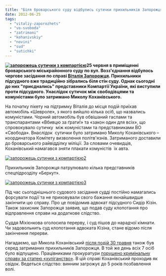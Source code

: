 ```yaml
---
title: "Біля броварського суду відбулись сутички прихильників Запорожця та комуністів з гаслами «Вбивцю за ґрати!»"
date: 2012-06-25
tags: 
  - "vitaliy-zaporozhets"
  - "vo-svoboda"
  - "zatrimani"
  - "kohanivskiy"
  - "novini"
  - "sud"
  - "sutichki"
---
```


**[![](https://mpz.brovary.org/wp-content/uploads/2012/06/zaporozhets-sutichki-z-kompartiyeyu.jpg "запорожець сутички з компартією")](https://mpz.brovary.org/wp-content/uploads/2012/06/zaporozhets-sutichki-z-kompartiyeyu.jpg)25 червня в приміщенні броварського міськрайонного суду по вул. Возз'єднання відбулось чергове засідання по справі [Віталія Запорожця](https://mpz.brovary.org/tag/vitaliy-zaporozhets/). Прихильники підсудного вже традиційно зібрались біля стін суду. Однак сьогодні до них "приєднались" представники Компартії України, які виступили проти підсудного. Унаслідок сутичок між свободівцями та комуністами було затримано Миколу Коханівського.**

На початку пікету на підтримку Віталія до місця подій приїхав автомобіль «Шевроле», з якого вийшло кілька осіб, що назвались комуністами. Чорний автомобіль був обвішаний гаслами та транспарантами «Вбивцю за ґрати!» та «закон один для всіх», що спровокувало сутичку  між комуністами та представниками ВО «Свобода». Внаслідок  сутички було затримано Миколу Коханівського – координатора Комітету визволення політв'язнів. Затриманого доставили до броварського райвідділку міліції. За словами очевидців, Коханівський намагався зняти плакати комуністів  їх авта.

[![](https://mpz.brovary.org/wp-content/uploads/2012/06/zaporozhets-sutichki-z-kompartiyeyu2.jpg "запорожець сутички з компартією2")](https://mpz.brovary.org/wp-content/uploads/2012/06/zaporozhets-sutichki-z-kompartiyeyu2.jpg)

Прихильників Запорожця патрулювало кілька представників спецпідрозділу «Беркут».

[![](https://mpz.brovary.org/wp-content/uploads/2012/06/zaporozhets-sutichki-z-kompartiyeyu3.jpg "запорожець сутички з компартією3")](https://mpz.brovary.org/wp-content/uploads/2012/06/zaporozhets-sutichki-z-kompartiyeyu3.jpg)

Під час сьогоднішнього судового засідання судді постійно намагались форсувати події та не приховували свого бажання якнайшвидше закінчити цю справу. Про це повідомив адвокат підсудного Сидір Кізін. Також захисник Запорожця заявив, що подав суду клопотання про відправлення справи на додаткове слідство.

Суддя Міхієнкова оголосила перерву, і суд пішов до нарадчої кімнати. Чи задовольнить суд клопотання адвоката Кізіна, стане відомо після закінчення перерви.

Нагадаємо, що Микола Коханівський [після подій 30 травня](https://mpz.brovary.org/u-brovarskomu-sudi-vidbulis-sutichki-protestuvalnikiv-z-militsiyeyu-u-postrazhdalih-perelomi-travmi-otrimali-zhurnalisti/) також був серед затриманих прихильників Запорожця. В той же день всіх 7 осіб було відпущено. Працівниками прокуратури [порушено кримінальну справу за статею «хуліганство»](https://mpz.brovary.org/za-huliganstvo-u-brovarskomu-sudi-prihilnikam-vitaliya-zaporozhtsya-zagrozhuye-vid-2-do-5-rokiv-uv-yaznennya/). В цій справі Коханівський проходив як свідок. Ведеться слідство: винним загрожує до 5 років позбавлення волі.
